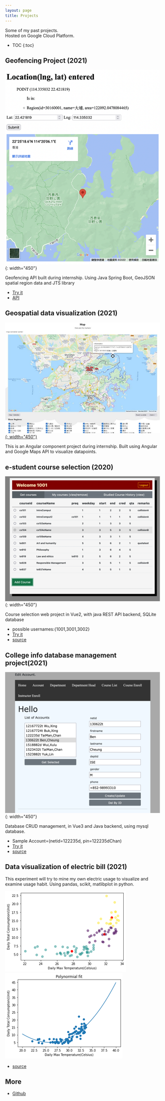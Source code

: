 ```yaml
---
layout: page
title: Projects
---
```


Some of my past projects.  
Hosted on Google Cloud Platform.

* TOC
{:toc}



## Geofencing Project (2021)

![picture 2](images/a1bc408ce63e1c8bb97f5f67918ebb31c4df3ef2ec204331ed475e69e0bd8938-1649909258054.png){: width="450"}

Geofencing API built during internship.  Using Java Spring Boot, GeoJSON spatial region data and JTS library
- [Try it](https://geofencing-springboot-dot-second-pursuit-310310.df.r.appspot.com/geofence?lat=22.421819&lng=114.335032)
- [API](https://geofencing-springboot-dot-second-pursuit-310310.df.r.appspot.com/api/geofence?lat=22.421819&lng=114.335032)


## Geospatial data visualization (2021)

[![pokemon](images/pokemon.jpg){: width="450"}](images/pokemon.jpg)


This is an Angular component project during internship.  Built using Angular and Google Maps API to visualize datapoints. 

## e-student course selection (2020)

![picture 3](images/2e0c47703d0a5867405b5276e0214654cfda812d719563079178ff153368b9af-1649909919514.png){: width="450"}

Course selection web project in Vue2, with java REST API backend, SQLite database
- possible usernames:{1001,3001,3002}
- [Try it](https://second-pursuit-310310.df.r.appspot.com/) 
- [source](https://github.com/ICHx/DBS-selectCourse)

## College info database management project(2021)
![picture 3](https://github.com/ICHx/dad21_finalProj/raw/master/images/account.png ){: width="450"}

Database CRUD management, in Vue3 and Java backend, using mysql database.
- Sample Account=(netid=122235d, pin=122235dChan)
- [Try it](http://gcp-wormfeed.duckdns.org:8002/) 
- [source](https://github.com/ICHx/dad21_finalProj)


## Data visualization of electric bill (2021)
This experiment will try to mine my own electric usage to visualize and examine usage habit.  Using pandas, scikit, matlibplot in python.

![](https://raw.githubusercontent.com/ICHx/21dw_electricityUsage_conda/master/images/62ac5a7f96d6b31e7d4734367496a4918b203b0c7750d20b246713eb141194f6-1624893804404.png)
![](https://github.com/ICHx/21dw_electricityUsage_conda/raw/master/images/c6d77a5f42c6f2e6659d8f481b2a53d16b001ae91a9d2d273f41c6ac6ef05fa7-1624893810281.png)

- [source](https://github.com/ICHx/21dw_electricityUsage_conda)


## More

- [Github](https://github.com/ICHx)
